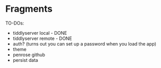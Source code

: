 Fragments
=========

TO-DOs:
* tiddlyserver local - DONE
* tiddlyserver remote - DONE
* auth? (turns out you can set up a password when you load the app)
* theme
* penrose github
* persist data
